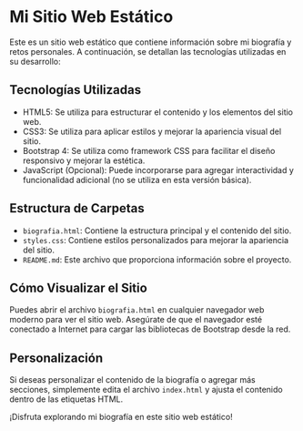 # Mi Sitio Web Estático

Este es un sitio web estático que contiene información sobre mi biografía y retos personales. A continuación, se detallan las tecnologías utilizadas en su desarrollo:

## Tecnologías Utilizadas

- HTML5: Se utiliza para estructurar el contenido y los elementos del sitio web.
- CSS3: Se utiliza para aplicar estilos y mejorar la apariencia visual del sitio.
- Bootstrap 4: Se utiliza como framework CSS para facilitar el diseño responsivo y mejorar la estética.
- JavaScript (Opcional): Puede incorporarse para agregar interactividad y funcionalidad adicional (no se utiliza en esta versión básica).

## Estructura de Carpetas

- `biografia.html`: Contiene la estructura principal y el contenido del sitio.
- `styles.css`: Contiene estilos personalizados para mejorar la apariencia del sitio.
- `README.md`: Este archivo que proporciona información sobre el proyecto.

## Cómo Visualizar el Sitio

Puedes abrir el archivo `biografia.html` en cualquier navegador web moderno para ver el sitio web. Asegúrate de que el navegador esté conectado a Internet para cargar las bibliotecas de Bootstrap desde la red.

## Personalización

Si deseas personalizar el contenido de la biografía o agregar más secciones, simplemente edita el archivo `index.html` y ajusta el contenido dentro de las etiquetas HTML.

¡Disfruta explorando mi biografía en este sitio web estático!